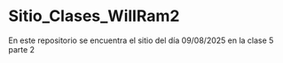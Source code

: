 # Sitio_Clases_WillRam2
En este repositorio se encuentra el sitio del día 09/08/2025 en la clase 5 parte 2
